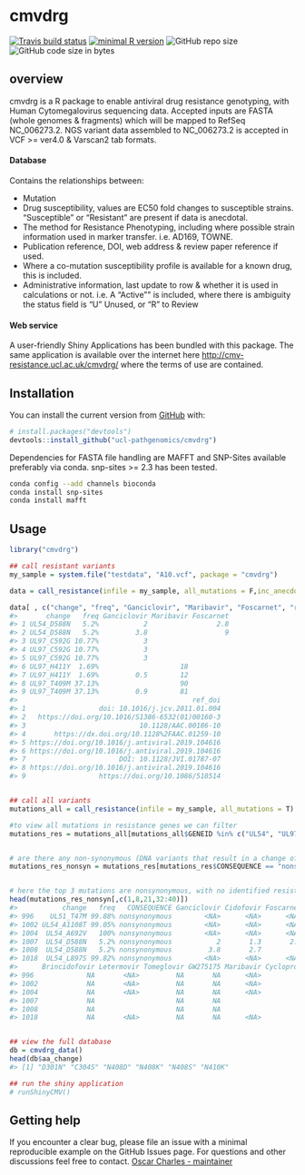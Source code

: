 
<!-- README.md is generated from README.Rmd. Please edit that file -->

# cmvdrg

<!-- badges: start -->

[![Travis build
status](https://travis-ci.com/ucl-pathgenomics/cmvdrg.svg?branch=master)](https://travis-ci.com/ucl-pathgenomics/cmvdrg)
[![minimal R
version](https://img.shields.io/badge/R%3E%3D-3.4.0-6666ff.svg)](https://cran.r-project.org/)
![GitHub repo
size](https://img.shields.io/github/repo-size/ucl-pathgenomics/cmvdrg.svg)
![GitHub code size in
bytes](https://img.shields.io/github/languages/code-size/ucl-pathgenomics/cmvdrg.svg)
<!-- badges: end -->

## overview

cmvdrg is a R package to enable antiviral drug resistance genotyping,
with Human Cytomegalovirus sequencing data. Accepted inputs are FASTA
(whole genomes & fragments) which will be mapped to RefSeq NC\_006273.2.
NGS variant data assembled to NC\_006273.2 is accepted in VCF \>= ver4.0
& Varscan2 tab formats.

#### Database

Contains the relationships between:

  - Mutation
  - Drug susceptibility, values are EC50 fold changes to susceptible
    strains. “Susceptible” or “Resistant” are present if data is
    anecdotal.
  - The method for Resistance Phenotyping, including where possible
    strain information used in marker transfer. i.e. AD169, TOWNE.
  - Publication reference, DOI, web address & review paper reference if
    used.
  - Where a co-mutation susceptibility profile is available for a known
    drug, this is included.
  - Administrative information, last update to row & whether it is used
    in calculations or not. i.e. A “Active”" is included, where there is
    ambiguity the status field is “U” Unused, or “R” to Review

#### Web service

A user-friendly Shiny Applications has been bundled with this package.
The same application is available over the internet here
<http://cmv-resistance.ucl.ac.uk/cmvdrg/> where the terms of use are
contained.

## Installation

You can install the current version from
[GitHub](https://github.com/ucl-pathgenomics/cmvdrg) with:

``` r
# install.packages("devtools")
devtools::install_github("ucl-pathgenomics/cmvdrg")
```

Dependencies for FASTA file handling are MAFFT and SNP-Sites available
preferably via conda. snp-sites \>= 2.3 has been tested.

``` bash
conda config --add channels bioconda
conda install snp-sites
conda install mafft
```

## Usage

``` r
library("cmvdrg")

## call resistant variants
my_sample = system.file("testdata", "A10.vcf", package = "cmvdrg")

data = call_resistance(infile = my_sample, all_mutations = F,inc_anecdotal = F)

data[ , c("change", "freq", "Ganciclovir", "Maribavir", "Foscarnet", "ref_doi")]
#>       change   freq Ganciclovir Maribavir Foscarnet
#> 1 UL54_D588N   5.2%           2                 2.8
#> 2 UL54_D588N   5.2%         3.8                   9
#> 3 UL97_C592G 10.77%           3                    
#> 4 UL97_C592G 10.77%           3                    
#> 5 UL97_C592G 10.77%           3                    
#> 6 UL97_H411Y  1.69%                    18          
#> 7 UL97_H411Y  1.69%         0.5        12          
#> 8 UL97_T409M 37.13%                    90          
#> 9 UL97_T409M 37.13%         0.9        81          
#>                                           ref_doi
#> 1                  doi: 10.1016/j.jcv.2011.01.004
#> 2   https://doi.org/10.1016/S1386-6532(01)00160-3
#> 3                            10.1128/AAC.00186-10
#> 4       https://dx.doi.org/10.1128%2FAAC.01259-10
#> 5 https://doi.org/10.1016/j.antiviral.2019.104616
#> 6 https://doi.org/10.1016/j.antiviral.2019.104616
#> 7                       DOI: 10.1128/JVI.01787-07
#> 8 https://doi.org/10.1016/j.antiviral.2019.104616
#> 9                  https://doi.org/10.1086/518514


## call all variants
mutations_all = call_resistance(infile = my_sample, all_mutations = T)

#to view all mutations in resistance genes we can filter
mutations_res = mutations_all[mutations_all$GENEID %in% c("UL54", "UL97", "UL27", "UL51", "UL56", "UL89"),]


# are there any non-synonymous (DNA variants that result in a change of amino acid) variants in resistance genes
mutations_res_nonsyn = mutations_res[mutations_res$CONSEQUENCE == "nonsynonymous",]


# here the top 3 mutations are nonsynonymous, with no identified resistance effect.
head(mutations_res_nonsyn[,c(1,8,21,32:40)])
#>           change   freq   CONSEQUENCE Ganciclovir Cidofovir Foscarnet
#> 996    UL51_T47M 99.88% nonsynonymous        <NA>      <NA>      <NA>
#> 1002 UL54_A1108T 99.05% nonsynonymous        <NA>      <NA>      <NA>
#> 1004  UL54_A692V   100% nonsynonymous        <NA>      <NA>      <NA>
#> 1007  UL54_D588N   5.2% nonsynonymous           2       1.3       2.8
#> 1008  UL54_D588N   5.2% nonsynonymous         3.8       2.7         9
#> 1018  UL54_L897S 99.82% nonsynonymous        <NA>      <NA>      <NA>
#>      Brincidofovir Letermovir Tomeglovir GW275175 Maribavir Cyclopropavir
#> 996             NA       <NA>         NA       NA      <NA>            NA
#> 1002            NA       <NA>         NA       NA      <NA>            NA
#> 1004            NA       <NA>         NA       NA      <NA>            NA
#> 1007            NA                    NA       NA                      NA
#> 1008            NA                    NA       NA                      NA
#> 1018            NA       <NA>         NA       NA      <NA>            NA


## view the full database
db = cmvdrg_data()
head(db$aa_change)
#> [1] "D301N" "C304S" "N408D" "N408K" "N408S" "N410K"

## run the shiny application
# runShinyCMV()
```

## Getting help

If you encounter a clear bug, please file an issue with a minimal
reproducible example on the GitHub Issues page. For questions and other
discussions feel free to contact. [Oscar Charles -
maintainer](mailto:oscar.charles.18@ucl.ac.uk)
